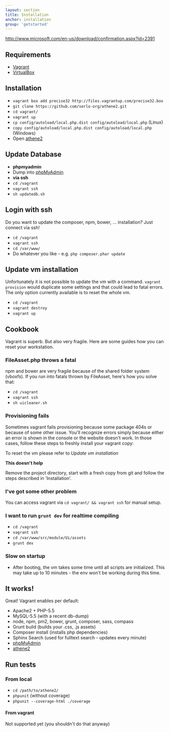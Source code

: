 ```yaml
---
layout: section
title: Installation
anchor: installation
group: 'getstarted'
---
```

http://www.microsoft.com/en-us/download/confirmation.aspx?id=2391

## Requirements

* [Vagrant](http://www.vagrantup.com/)
* [VirtualBox](https://www.virtualbox.org/)

## Installation

* `vagrant box add precise32 http://files.vagrantup.com/precise32.box`
* `git clone https://github.com/serlo-org/athene2.git`
* `cd vagrant/`
* `vagrant up`
* `cp config/autoload/local.php.dist config/autoload/local.php` (Linux)
* `copy config/autoload/local.php.dist config/autoload/local.php` (Windows)
* Open [athene2](http://localhost:4567)

## Update Database

* **phpmyadmin**
 * Dump into [phpMyAdmin](http://localhost:4567/phpmyadmin)
* **via ssh**
 * `cd /vagrant`
 * `vagrant ssh`
 * `sh updatedb.sh`

## Login with ssh

Do you want to update the composer, npm, bower, ... installation? Just connect via ssh!

* `cd /vagrant`
* `vagrant ssh`
* `cd /var/www/`
* Do whatever you like - e.g. `php composer.phar update`

## Update vm installation

Unfortunately it is not possible to update the vm with a command.
`vagrant provision` would duplicate some settings and that could lead to fatal errors.
The only option currently available is to reset the whole vm.

* `cd /vagrant`
* `vagrant destroy`
* `vagrant up`

## Cookbook
Vagrant is superb. But also very fragile. Here are some guides how you can reset your workstation.

### FileAsset.php throws a fatal
npm and bower are very fragile because of the shared folder system (vboxfs). If you run into fatals thrown by FileAsset, here's how you solve that:

* `cd /vagrant`
* `vagrant ssh`
* `sh uicleaner.sh`

### Provisioning fails

Sometimes vagrant fails provisioning because some package 404s or because of some other issue.
You'll recognize errors simply because either an error is shown in the console or the website doesn't work.
In those cases, follow these steps to freshly install your vagrant copy:

To reset the vm please refer to *Update vm installation*

**This doesn't help**

Remove the project directory, start with a fresh copy from git and follow the steps
described in 'Installation'.

### I've got some other problem

You can access vagrant via `cd vagrant/ && vagrant ssh` for manual setup.

### I want to run `grunt dev` for realtime compiling

* `cd /vagrant`
* `vagrant ssh`
* `cd /var/www/src/module/Ui/assets`
* `grunt dev`

### Slow on startup

* After booting, the vm takes some time until all scripts are initialized.
This may take up to 10 minutes - the env won't be working during this time.

## It works!

Great! Vagrant enables per default:

* Apache2 + PHP-5.5
* MySQL-5.5 (with a recent db-dump)
* node, npm, pm2, bower, grunt, composer, sass, compass
* Grunt build (builds your .css, .js assets)
* Composer install (installs php dependencies)
* Sphinx Search (used for fulltext search - updates every minute)
* [phpMyAdmin](http://localhost:4567/phpmyadmin)
* [athene2](http://localhost:4567)

## Run tests

### From local

* `cd /path/to/athene2/`
* `phpunit` (without coverage)
* `phpunit --coverage-html ./coverage`

#### From vagrant

Not supported yet (you shouldn't do that anyway)